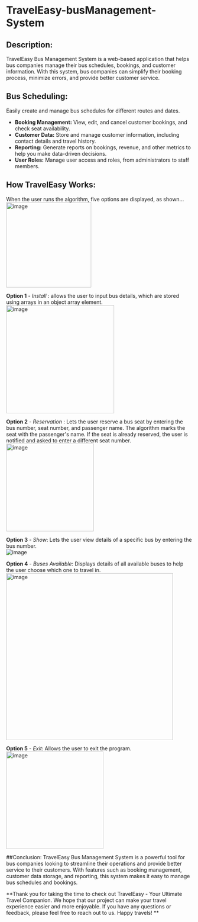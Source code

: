 # TravelEasy-busManagement-System

## Description:
TravelEasy Bus Management System is a web-based application that helps bus companies manage their bus schedules, bookings, and customer information. With this system, bus companies can simplify their booking process, minimize errors, and provide better customer service.

## Bus Scheduling:
Easily create and manage bus schedules for different routes and dates.
- **Booking Management:** View, edit, and cancel customer bookings, and check seat availability.
- **Customer Data:** Store and manage customer information, including contact details and travel history.
- **Reporting:** Generate reports on bookings, revenue, and other metrics to help you make data-driven decisions.
- **User Roles:** Manage user access and roles, from administrators to staff members.

## How TravelEasy Works:

When the user runs the algorithm, five options are displayed, as shown...<br>
<img width="230" alt="image" src="https://user-images.githubusercontent.com/96778933/233765135-508c917b-9f9d-4ae2-929a-b76a36bd2972.png">

**Option 1** - *Install* : allows the user to input bus details, which are stored using arrays in an object array element. <br>
<img width="292" alt="image" src="https://user-images.githubusercontent.com/96778933/233765156-592c4f95-4f86-486c-8f73-34907ab75c5a.png">

**Option 2** - *Reservation* : Lets the user reserve a bus seat by entering the bus number, seat number, and passenger name. The algorithm marks the seat with the passenger's name. If the seat is already reserved, the user is notified and asked to enter a different seat number. <br>
<img width="237" alt="image" src="https://user-images.githubusercontent.com/96778933/233765271-af5a841a-6672-492b-8cdd-77703539d93e.png">

**Option 3** - *Show*: Lets the user view details of a specific bus by entering the bus number. <br>
![image](https://user-images.githubusercontent.com/96778933/233765244-d2de358c-a790-42ff-82d8-9e8e69af8974.png)

**Option 4** - *Buses Available*: Displays details of all available buses to help the user choose which one to travel in. <br>
<img width="451" alt="image" src="https://user-images.githubusercontent.com/96778933/233764996-878f9feb-f371-41ad-a5ab-c96321caf8e3.png">

**Option 5** - *Exit*: Allows the user to exit the program. <br>
<img width="263" alt="image" src="https://user-images.githubusercontent.com/96778933/233765038-fc06741a-5329-4871-b7ea-d924c6a3092f.png">

##Conclusion:
TravelEasy Bus Management System is a powerful tool for bus companies looking to streamline their operations and provide better service to their customers. With features such as booking management, customer data storage, and reporting, this system makes it easy to manage bus schedules and bookings.

**Thank you for taking the time to check out TravelEasy - Your Ultimate Travel Companion. We hope that our project can make your travel experience easier and more enjoyable. If you have any questions or feedback, please feel free to reach out to us. Happy travels! **
